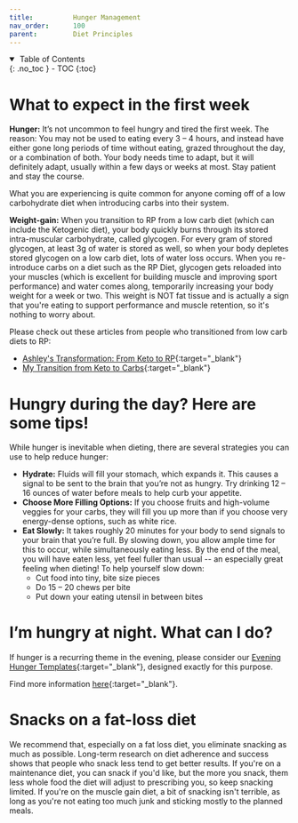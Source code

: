 ```yaml
---
title:          Hunger Management
nav_order:      100
parent:         Diet Principles
---
```


<details open markdown="block">
  <summary>
    &nbsp;Table of Contents
  </summary>
{: .no_toc }
- TOC
{:toc}
</details>

# What to expect in the first week

**Hunger:**
It’s not uncommon to feel hungry and tired the first week. The reason: You may not be used to eating every 3 – 4 hours, and instead have either gone long periods of time without eating, grazed throughout the day, or a combination of both. Your body needs time to adapt, but it will definitely adapt, usually within a few days or weeks at most. Stay patient and stay the course.

What you are experiencing is quite common for anyone coming off of a low carbohydrate diet when introducing carbs into their system.

**Weight-gain:**
When you transition to RP from a low carb diet (which can include the Ketogenic diet), your body quickly burns through its stored intra-muscular carbohydrate, called glycogen. For every gram of stored glycogen, at least 3g of water is stored as well, so when your body depletes stored glycogen on a low carb diet, lots of water loss occurs. When you re-introduce carbs on a diet such as the RP Diet, glycogen gets reloaded into your muscles (which is excellent for building muscle and improving sport performance) and water comes along, temporarily increasing your body weight for a week or two. This weight is NOT fat tissue and is actually a sign that you're eating to support performance and muscle retention, so it's nothing to worry about.


Please check out these articles from people who transitioned from low carb diets to RP:

* [Ashley's Transformation: From Keto to RP](https://rpstrength.com/blogs/articles/ashleys-transformation-keto-rp){:target="&lowbar;blank"}
* [My Transition from Keto to Carbs](https://rpstrength.com/blogs/articles/transition-keto-carbs/){:target="&lowbar;blank"}


# Hungry during the day? Here are some tips!

While hunger is inevitable when dieting, there are several strategies you can use to help reduce hunger:

* **Hydrate:** Fluids will fill your stomach, which expands it. This causes a signal to be sent to the brain that you’re not as hungry. Try drinking 12 – 16 ounces of water before meals to help curb your appetite.
* **Choose More Filling Options:** If you choose fruits and high-volume veggies for your carbs, they will fill you up more than if you choose very energy-dense options, such as white rice.
* **Eat Slowly:** It takes roughly 20 minutes for your body to send signals to your brain that you’re full. By slowing down, you allow ample time for this to occur, while simultaneously eating less. By the end of the meal, you will have eaten less, yet feel fuller than usual -- an especially great feeling when dieting! To help yourself slow down:
  * Cut food into tiny, bite size pieces
  * Do 15 – 20 chews per bite
  * Put down your eating utensil in between bites

# I’m hungry at night. What can I do?

If hunger is a recurring theme in the evening, please consider our [Evening Hunger Templates](https://renaissanceperiodization.com/shop/rp-evening-hunger-diet-templates/){:target="&lowbar;blank"}, designed exactly for this purpose.

Find more information [here](https://renaissanceperiodization.com/the-problem-of-evening-hunger/){:target="&lowbar;blank"}.


# Snacks on a fat-loss diet

We recommend that, especially on a fat loss diet, you eliminate snacking as much as possible. Long-term research on diet adherence and success shows that people who snack less tend to get better results. If you're on a maintenance diet, you can snack if you'd like, but the more you snack, them less whole food the diet will adjust to prescribing you, so keep snacking limited. If you're on the muscle gain diet, a bit of snacking isn't terrible, as long as you're not eating too much junk and sticking mostly to the planned meals.